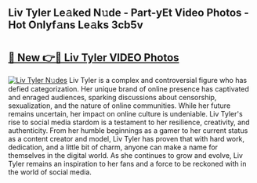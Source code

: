 ## Liv Tyler Le𝚊ked N𝚞de - Part-yEt Video Photos - Hot Onlyf𝚊ns Le𝚊ks 3cb5v

# <h2><a href="http://ab55732.deff.icu/?id=Liv+Tyler">🔗 New 👉🔴 Liv Tyler VIDEO Photos</a></h2>

[![Liv Tyler N𝚞des](https://i.imgur.com/rIISA9y.gif)](http://ab55732.deff.icu/?id=Liv+Tyler)
Liv Tyler is a complex and controversial figure who has defied categorization. Her unique brand of online presence has captivated and enraged audiences, sparking discussions about censorship, sexualization, and the nature of online communities. While her future remains uncertain, her impact on online culture is undeniable. Liv Tyler's rise to social media stardom is a testament to her resilience, creativity, and authenticity. From her humble beginnings as a gamer to her current status as a content creator and model, Liv Tyler has proven that with hard work, dedication, and a little bit of charm, anyone can make a name for themselves in the digital world. As she continues to grow and evolve, Liv Tyler remains an inspiration to her fans and a force to be reckoned with in the world of social media.
